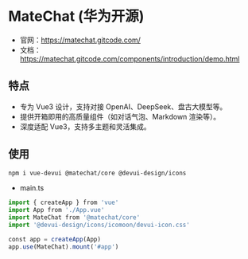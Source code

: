 # MateChat (华为开源)

- 官网：https://matechat.gitcode.com/
- 文档：https://matechat.gitcode.com/components/introduction/demo.html

## 特点

- 专为 Vue3 设计，支持对接 OpenAI、DeepSeek、盘古大模型等。
- 提供开箱即用的高质量组件（如对话气泡、Markdown 渲染等）。
- 深度适配 Vue3，支持多主题和灵活集成。

## 使用

```sh
npm i vue-devui @matechat/core @devui-design/icons
```

- main.ts

```ts
import { createApp } from 'vue'
import App from './App.vue'
import MateChat from '@matechat/core'
import '@devui-design/icons/icomoon/devui-icon.css'

const app = createApp(App)
app.use(MateChat).mount('#app')
```